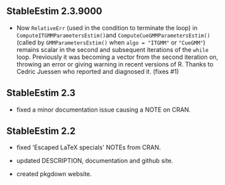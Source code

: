 ## StableEstim 2.3.9000

* Now `RelativeErr` (used in the condition to terminate the loop) in
  `ComputeITGMMParametersEstim()`and `ComputeCueGMMParametersEstim()` (called by
  `GMMParametersEstim()` when `algo = "ITGMM"` or `"CueGMM"`) remains scalar in
  the second and subsequent iterations of the `while` loop. Previously it was
  becoming a vector from the second iteration on, throwing an error or giving
  warning in recent versions of R. Thanks to Cedric Juessen who reported and
  diagnosed it. (fixes #1)



## StableEstim 2.3

* fixed a minor documentation issue causing a NOTE on CRAN.


## StableEstim 2.2

* fixed 'Escaped LaTeX specials' NOTEs from CRAN.

* updated DESCRIPTION, documentation and github site.

* created pkgdown website.

